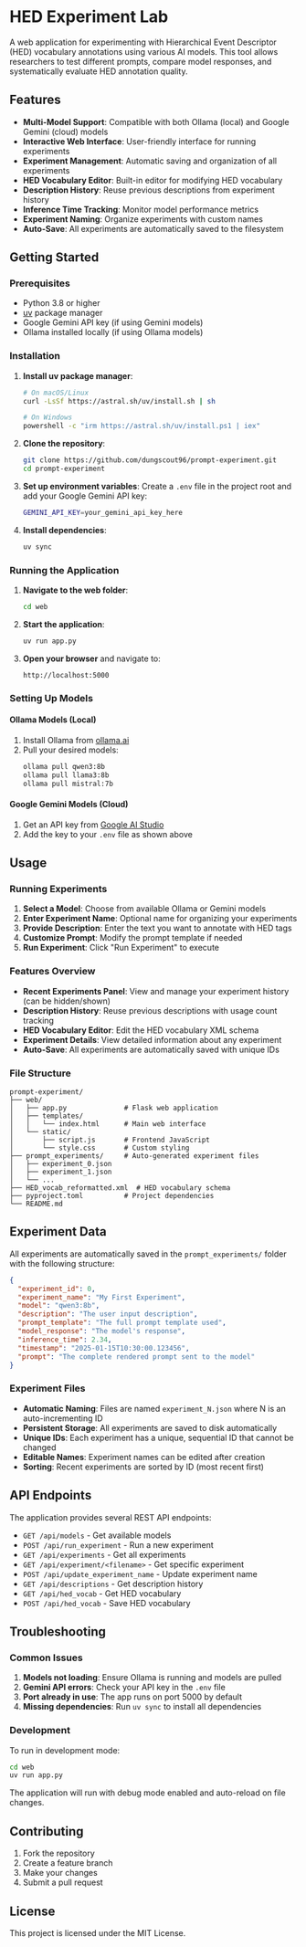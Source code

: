 # HED Experiment Lab

A web application for experimenting with Hierarchical Event Descriptor (HED) vocabulary annotations using various AI models. This tool allows researchers to test different prompts, compare model responses, and systematically evaluate HED annotation quality.

## Features

- **Multi-Model Support**: Compatible with both Ollama (local) and Google Gemini (cloud) models
- **Interactive Web Interface**: User-friendly interface for running experiments
- **Experiment Management**: Automatic saving and organization of all experiments
- **HED Vocabulary Editor**: Built-in editor for modifying HED vocabulary
- **Description History**: Reuse previous descriptions from experiment history
- **Inference Time Tracking**: Monitor model performance metrics
- **Experiment Naming**: Organize experiments with custom names
- **Auto-Save**: All experiments are automatically saved to the filesystem

## Getting Started

### Prerequisites

- Python 3.8 or higher
- [uv](https://github.com/astral-sh/uv) package manager
- Google Gemini API key (if using Gemini models)
- Ollama installed locally (if using Ollama models)

### Installation

1. **Install uv package manager**:
   ```bash
   # On macOS/Linux
   curl -LsSf https://astral.sh/uv/install.sh | sh
   
   # On Windows
   powershell -c "irm https://astral.sh/uv/install.ps1 | iex"
   ```

2. **Clone the repository**:
   ```bash
   git clone https://github.com/dungscout96/prompt-experiment.git
   cd prompt-experiment
   ```

3. **Set up environment variables**:
   Create a `.env` file in the project root and add your Google Gemini API key:
   ```bash
   GEMINI_API_KEY=your_gemini_api_key_here
   ```

4. **Install dependencies**:
   ```bash
   uv sync
   ```

### Running the Application

1. **Navigate to the web folder**:
   ```bash
   cd web
   ```

2. **Start the application**:
   ```bash
   uv run app.py
   ```

3. **Open your browser** and navigate to:
   ```
   http://localhost:5000
   ```

### Setting Up Models

#### Ollama Models (Local)
1. Install Ollama from [ollama.ai](https://ollama.ai)
2. Pull your desired models:
   ```bash
   ollama pull qwen3:8b
   ollama pull llama3:8b
   ollama pull mistral:7b
   ```

#### Google Gemini Models (Cloud)
1. Get an API key from [Google AI Studio](https://aistudio.google.com/app/apikey)
2. Add the key to your `.env` file as shown above

## Usage

### Running Experiments

1. **Select a Model**: Choose from available Ollama or Gemini models
2. **Enter Experiment Name**: Optional name for organizing your experiments
3. **Provide Description**: Enter the text you want to annotate with HED tags
4. **Customize Prompt**: Modify the prompt template if needed
5. **Run Experiment**: Click "Run Experiment" to execute

### Features Overview

- **Recent Experiments Panel**: View and manage your experiment history (can be hidden/shown)
- **Description History**: Reuse previous descriptions with usage count tracking
- **HED Vocabulary Editor**: Edit the HED vocabulary XML schema
- **Experiment Details**: View detailed information about any experiment
- **Auto-Save**: All experiments are automatically saved with unique IDs

### File Structure

```
prompt-experiment/
├── web/
│   ├── app.py              # Flask web application
│   ├── templates/
│   │   └── index.html      # Main web interface
│   └── static/
│       ├── script.js       # Frontend JavaScript
│       └── style.css       # Custom styling
├── prompt_experiments/     # Auto-generated experiment files
│   ├── experiment_0.json
│   ├── experiment_1.json
│   └── ...
├── HED_vocab_reformatted.xml  # HED vocabulary schema
├── pyproject.toml          # Project dependencies
└── README.md
```

## Experiment Data

All experiments are automatically saved in the `prompt_experiments/` folder with the following structure:

```json
{
  "experiment_id": 0,
  "experiment_name": "My First Experiment",
  "model": "qwen3:8b",
  "description": "The user input description",
  "prompt_template": "The full prompt template used",
  "model_response": "The model's response",
  "inference_time": 2.34,
  "timestamp": "2025-01-15T10:30:00.123456",
  "prompt": "The complete rendered prompt sent to the model"
}
```

### Experiment Files

- **Automatic Naming**: Files are named `experiment_N.json` where N is an auto-incrementing ID
- **Persistent Storage**: All experiments are saved to disk automatically
- **Unique IDs**: Each experiment has a unique, sequential ID that cannot be changed
- **Editable Names**: Experiment names can be edited after creation
- **Sorting**: Recent experiments are sorted by ID (most recent first)

## API Endpoints

The application provides several REST API endpoints:

- `GET /api/models` - Get available models
- `POST /api/run_experiment` - Run a new experiment
- `GET /api/experiments` - Get all experiments
- `GET /api/experiment/<filename>` - Get specific experiment
- `POST /api/update_experiment_name` - Update experiment name
- `GET /api/descriptions` - Get description history
- `GET /api/hed_vocab` - Get HED vocabulary
- `POST /api/hed_vocab` - Save HED vocabulary

## Troubleshooting

### Common Issues

1. **Models not loading**: Ensure Ollama is running and models are pulled
2. **Gemini API errors**: Check your API key in the `.env` file
3. **Port already in use**: The app runs on port 5000 by default
4. **Missing dependencies**: Run `uv sync` to install all dependencies

### Development

To run in development mode:

```bash
cd web
uv run app.py
```

The application will run with debug mode enabled and auto-reload on file changes.

## Contributing

1. Fork the repository
2. Create a feature branch
3. Make your changes
4. Submit a pull request

## License

This project is licensed under the MIT License.
